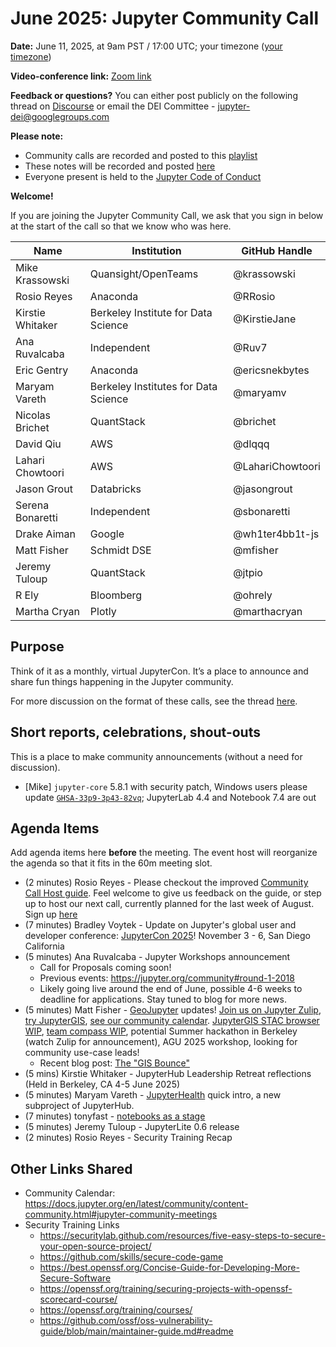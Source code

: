 # June 2025: Jupyter Community Call

**Date:** June 11, 2025, at 9am PST / 17:00 UTC; your timezone ([your timezone](https://arewemeetingyet.com/Los%20Angeles/2025-06-11/09:00/Jupyter%20Community%20Call))

**Video-conference link:** [Zoom link](https://zoom.us/j/95228013874?pwd=Ep7HIk8t9JP6VToxt1Wj4P7K5PshC0.1)

**Feedback or questions?** You can either post publicly on the following thread on 
[Discourse](https://discourse.jupyter.org/t/jupyter-community-calls/668/101?u=ruv7) or email the DEI Committee - jupyter-dei@googlegroups.com

**Please note:**
- Community calls are recorded and posted to this [playlist](https://www.youtube.com/playlist?list=PLUrHeD2K9Cmkoamm4NjLmvXC4Y6E1o8SP)
- These notes will be recorded and posted [here](https://jupyter.readthedocs.io/en/latest/community/community-call-notes/index.html)
- Everyone present is held to the [Jupyter Code of Conduct](https://jupyter.org/confduct)

**Welcome!**

If you are joining the Jupyter Community Call, we ask that you sign in below at the start of the call so that we know who was here.

| Name | Institution | GitHub Handle |
| ---- | ----------- | ------------- |
| Mike Krassowski | Quansight/OpenTeams | @krassowski |
|  Rosio Reyes  | Anaconda   |  @RRosio |
| Kirstie Whitaker | Berkeley Institute for Data Science | @KirstieJane              |
|  Ana Ruvalcaba    |       Independent      |     @Ruv7    |
 | Eric Gentry | Anaconda | @ericsnekbytes |
| Maryam Vareth | Berkeley Institutes for Data Science | @maryamv
| Nicolas Brichet | QuantStack | @brichet |
| David Qiu | AWS | @dlqqq |
|Lahari Chowtoori|AWS|@LahariChowtoori|
| Jason Grout | Databricks | @jasongrout |
|Serena Bonaretti| Independent | @sbonaretti|
| Drake Aiman | Google | @wh1ter4bb1t-js |
| Matt Fisher | Schmidt DSE | @mfisher |
| Jeremy Tuloup | QuantStack | @jtpio |
| R Ely | Bloomberg | @ohrely |
| Martha Cryan | Plotly | @marthacryan |

## Purpose

Think of it as a monthly, virtual JupyterCon. It’s a place to announce and share fun things happening in the Jupyter community.

For more discussion on the format of these calls, see the thread [here](https://discourse.jupyter.org/t/jupyter-community-calls/668/103).

## Short reports, celebrations, shout-outs

This is a place to make community announcements (without a need for discussion).

* [Mike] `jupyter-core` 5.8.1 with security patch, Windows users please update [`GHSA-33p9-3p43-82vq`](https://github.com/jupyter/jupyter_core/security/advisories/GHSA-33p9-3p43-82vq); JupyterLab 4.4 and Notebook 7.4 are out


## Agenda Items

Add agenda items here **before** the meeting. The event host will reorganize the agenda so that it fits in the 60m meeting slot.

* (2 minutes) Rosio Reyes - Please checkout the improved [Community Call Host guide](https://docs.jupyter.org/en/latest/community/host-guide.html). Feel welcome to give us feedback on the guide, or step up to host our next call, currently planned for the last week of August. Sign up [here](https://forms.gle/qZv69ut26J8AjxVa6)
* (7 minutes) Bradley Voytek - Update on Jupyter's global user and developer conference: [JupyterCon 2025](https://jupytercon.com)! November 3 - 6, San Diego California
* (5 minutes) Ana Ruvalcaba - Jupyter Workshops announcement
    * Call for Proposals coming soon!
    * Previous events: https://jupyter.org/community#round-1-2018
    * Likely going live around the end of June, possible 4-6 weeks to deadline for applications. Stay tuned to blog for more news.
* (5 minutes) Matt Fisher - [GeoJupyter](https://geojupyter.org) updates! [Join us on Jupyter Zulip](https://jupyter.zulipchat.com/#narrow/channel/471314-geojupyter), [try JupyterGIS](https://jupytergis.readthedocs.io/en/latest/), [see our community calendar](https://geojupyter.org/calendar). [JupyterGIS STAC browser WIP](https://github.com/geojupyter/jupytergis/pull/737), [team compass WIP](https://compass.geojupyter.org), potential Summer hackathon in Berkeley (watch Zulip for announcement), AGU 2025 workshop, looking for community use-case leads!
    * Recent blog post: [The "GIS Bounce"](https://geojupyter.org/blog/20250410-community-insight-gis-bounce/index.html)
* (5 mins) Kirstie Whitaker - JupyterHub Leadership Retreat reflections (Held in Berkeley, CA 4-5 June 2025)
* (5 minutes) Maryam Vareth - [JupyterHealth](https://jupyterhealth.org/) quick intro, a new subproject of JupyterHub.
* (7 minutes) tonyfast - [notebooks as a stage](https://nbviewer.org/github/tonyfast/tonyfast/blob/07d9736fb23e2dd68176caedd2d2e6309bcb7f6b/tonyfast/xxiv/2025-06-11-present.ipynb)
* (5 minutes) Jeremy Tuloup - JupyterLite 0.6 release
* (2 minutes) Rosio Reyes - Security Training Recap



## Other Links Shared
* Community Calendar: https://docs.jupyter.org/en/latest/community/content-community.html#jupyter-community-meetings
* Security Training Links
    * https://securitylab.github.com/resources/five-easy-steps-to-secure-your-open-source-project/
    * https://github.com/skills/secure-code-game
    * https://best.openssf.org/Concise-Guide-for-Developing-More-Secure-Software
    * https://openssf.org/training/securing-projects-with-openssf-scorecard-course/
    * https://openssf.org/training/courses/
    * https://github.com/ossf/oss-vulnerability-guide/blob/main/maintainer-guide.md#readme